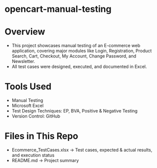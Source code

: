 # opencart-manual-testing

# Overview

- This project showcases manual testing of an E-commerce web application, covering major modules like Login, Registration, Product Search, Cart, Checkout, My Account, Change Password, and Newsletter.
- All test cases were designed, executed, and documented in Excel.

# Tools Used

- Manual Testing
- Microsoft Excel
- Test Design Techniques: EP, BVA, Positive & Negative Testing
- Version Control: GitHub

# Files in This Repo

- Ecommerce_TestCases.xlsx → Test cases, expected & actual results, and execution status
- README.md → Project summary
